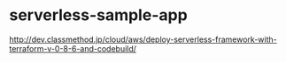 serverless-sample-app
=====================

http://dev.classmethod.jp/cloud/aws/deploy-serverless-framework-with-terraform-v-0-8-6-and-codebuild/

